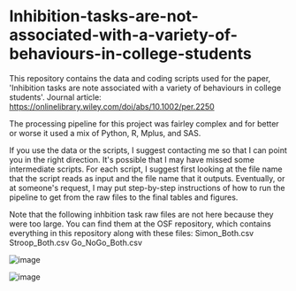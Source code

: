 # Inhibition-tasks-are-not-associated-with-a-variety-of-behaviours-in-college-students

This repository contains the data and coding scripts used for the paper, 'Inhibition tasks are note associated with a variety of behaviours in college students'. 
Journal article: https://onlinelibrary.wiley.com/doi/abs/10.1002/per.2250

The processing pipeline for this project was fairley complex and for better or worse it used a mix of Python, R, Mplus, and SAS.

If you use the data or the scripts, I suggest contacting me so that I can point you in the right direction. It's possible that I may have missed some intermediate scripts. For each script, I suggest first looking at the file name that the script reads as input and the file name that it outputs. Eventually, or at someone's request, I may put step-by-step instructions of how to run the pipeline to get from the raw files to the final tables and figures.

Note that the following inhbition task raw files are not here because they were too large. You can find them at the OSF repository, which contains everything in this repository along with these files:
Simon_Both.csv
Stroop_Both.csv
Go_NoGo_Both.csv

![image](https://user-images.githubusercontent.com/16738116/112729722-fe5b4400-8f03-11eb-9a75-556560e95bdb.png)

![image](https://user-images.githubusercontent.com/16738116/112730400-b3433000-8f07-11eb-95f3-26790a5dea5c.png)
